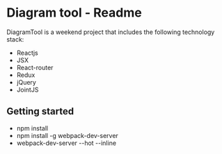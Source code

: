 # Diagram tool - Readme

DiagramTool is a weekend project that includes the following technology stack:
* Reactjs
* JSX
* React-router
* Redux
* jQuery
* JointJS

## Getting started
* npm install
* npm install -g webpack-dev-server
* webpack-dev-server --hot --inline
